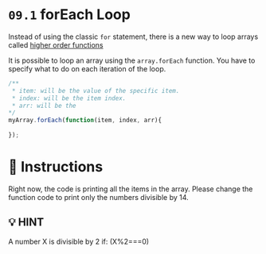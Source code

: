 # `09.1` forEach Loop

Instead of using the classic `for` statement, there is a new way to loop arrays called [higher order functions](https://www.youtube.com/watch?v=rRgD1yVwIvE)

It is possible to loop an array using the `array.forEach` function. You have to specify what to do on each iteration of the loop.

```js
/**
 * item: will be the value of the specific item.
 * index: will be the item index.
 * arr: will be the 
*/
myArray.forEach(function(item, index, arr){
		
});
```

# :pencil: Instructions

Right now, the code is printing all the items in the array. Please change the function code to print only the numbers divisible by 14.

## :bulb: HINT

A number X is divisible by 2 if: (X%2===0)